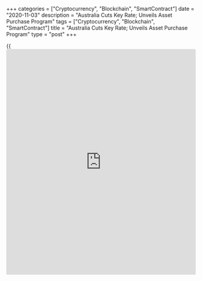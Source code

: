 +++
categories = ["Cryptocurrency", "Blockchain", "SmartContract"]
date = "2020-11-03"
description = "Australia Cuts Key Rate; Unveils Asset Purchase Program"
tags = ["Cryptocurrency", "Blockchain", "SmartContract"]
title = "Australia Cuts Key Rate; Unveils Asset Purchase Program"
type = "post"
+++

{{<iframe id="large-banner" src="https://www.bounty.group/#slide=21.0" width="100%" height="600" scrolling="no" style="border: 0px solid rgb(216, 221, 230); border-radius: 3px;">}}

As the economic recovery is expected to be bumpy, Australia's central
bank unveiled a package of measures to support job creation and underpin
growth.

The [policy](https://www.fintechee.com/policy/) board of the Reserve Bank of Australia headed by the governor
Philip Lowe decided on Tuesday to lower its key cash rate by 15 basis
points to a record low of 0.10 percent.

The bank also decided to cut the target for the yield on the 3-year
Australian Government bond to around 0.1 percent and to purchase A$100
billion government bonds of maturities of around 5 to 10 years over the
next six months.

Further, the bank will reduce the interest rate on new drawings under
the Term Funding Facility to 0.1 percent and cut the interest rate on
Exchange Settlement balances to zero.

The longer-dated bonds will be purchased with an expected 80:20 split.
These will be purchased from the secondary market through regular
auction.

The bank said today's decision will assist the recovery by lowering
financing costs for borrowers; contributing to a lower exchange rate
than otherwise; and supporting asset prices and balance sheets.

Policymakers observed that addressing the high rate of unemployment as
an important national priority.

The bank noted that the economic recovery is under way and positive GDP
growth is now expected in the September quarter, despite the
restrictions in Victoria. However, it will take some time to reach the
pre-pandemic level of output.

According to RBA, economic growth is expected to be around 6 percent
over the year to June 2021 and 4 percent in 2022.

The unemployment rate is expected to remain high, but to peak at a
little below 8 percent, rather than the 10 percent expected previously.
At the end of 2022, the unemployment rate is forecast to be around 6
percent.

Given the outlook, the Board is not expecting to increase the cash rate
for at least three years. The bank said it is prepared to do more if
necessary.  
  
Even though the bank turned more optimistic about the economic outlook,
Marcel Thieliant, an economist at Capital Economics said he suspects it
will expand its government bond purchases beyond the planned six months.

For comments and feedback [contact](https://www.playgroundfx.com/contact/): editorial@rtt[news](https://www.letsplayfx.com/blog/forex-news-website/).com

[Economic News][1]

 **What parts of the world are seeing the best (and worst) economic
performances lately? Click[here][2] to check out our [Econ Scorecard][2]
and find out! See up-to-the-moment [ranking](https://www.playgroundfx.com/blog/crypto-exchange-ranking/)s for the best and worst
performers in [GDP][3], [unemployment rate][4], [inflation][5] and much
more.**

   1. www.rtt[news](https://www.letsplayfx.com/blog/forex-news-website/).com/Content/EconomicNews.aspx
   2. www.rtt[news](https://www.letsplayfx.com/blog/forex-news-website/).com/economic-scorecard/world-rank/unemployment-rate/highest-performance.aspx
   3. www.rtt[news](https://www.letsplayfx.com/blog/forex-news-website/).com/economic-scorecard/world-rank/GDP/highest-performance.aspx
   4. www.rtt[news](https://www.letsplayfx.com/blog/forex-news-website/).com/economic-scorecard/world-rank/unemployment-rate/lowest-performance.aspx
   5. www.rtt[news](https://www.letsplayfx.com/blog/forex-news-website/).com/economic-scorecard/world-rank/CPI/highest-performance.aspx